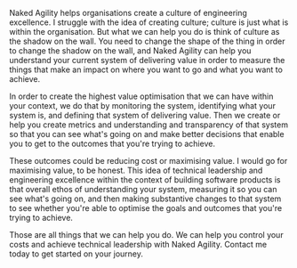 Naked Agility helps organisations create a culture of engineering excellence. I struggle with the idea of creating culture; culture is just what is within the organisation. But what we can help you do is think of culture as the shadow on the wall. You need to change the shape of the thing in order to change the shadow on the wall, and Naked Agility can help you understand your current system of delivering value in order to measure the things that make an impact on where you want to go and what you want to achieve. 

In order to create the highest value optimisation that we can have within your context, we do that by monitoring the system, identifying what your system is, and defining that system of delivering value. Then we create or help you create metrics and understanding and transparency of that system so that you can see what's going on and make better decisions that enable you to get to the outcomes that you're trying to achieve. 

These outcomes could be reducing cost or maximising value. I would go for maximising value, to be honest. This idea of technical leadership and engineering excellence within the context of building software products is that overall ethos of understanding your system, measuring it so you can see what's going on, and then making substantive changes to that system to see whether you're able to optimise the goals and outcomes that you're trying to achieve. 

Those are all things that we can help you do. We can help you control your costs and achieve technical leadership with Naked Agility. Contact me today to get started on your journey.